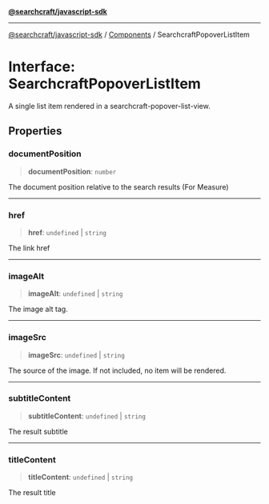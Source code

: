 [**@searchcraft/javascript-sdk**](https://docs.searchcraft.io/reference/sdk/js-vanilla/README.md)

***

[@searchcraft/javascript-sdk](https://docs.searchcraft.io/reference/sdk/js-vanilla/globals.md) / [Components](https://docs.searchcraft.io/reference/sdk/js-vanilla/namespaces/Components/README.md) / SearchcraftPopoverListItem

# Interface: SearchcraftPopoverListItem

A single list item rendered in a searchcraft-popover-list-view.

## Properties

### documentPosition

> **documentPosition**: `number`

The document position relative to the search results (For Measure)

***

### href

> **href**: `undefined` \| `string`

The link href

***

### imageAlt

> **imageAlt**: `undefined` \| `string`

The image alt tag.

***

### imageSrc

> **imageSrc**: `undefined` \| `string`

The source of the image. If not included, no item will be rendered.

***

### subtitleContent

> **subtitleContent**: `undefined` \| `string`

The result subtitle

***

### titleContent

> **titleContent**: `undefined` \| `string`

The result title
